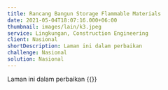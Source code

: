 ```yaml
---
title: Rancang Bangun Storage Flammable Materials
date: 2021-05-04T18:07:16.000+06:00
thumbnail: images/lain/k3.jpeg
service: Lingkungan, Construction Engineering
client: Nasional
shortDescription: Laman ini dalam perbaikan
challenge: Nasional
solution: Nasional
---
```

Laman ini dalam perbaikan
{{<youtube u3nrUEIHVow>}}